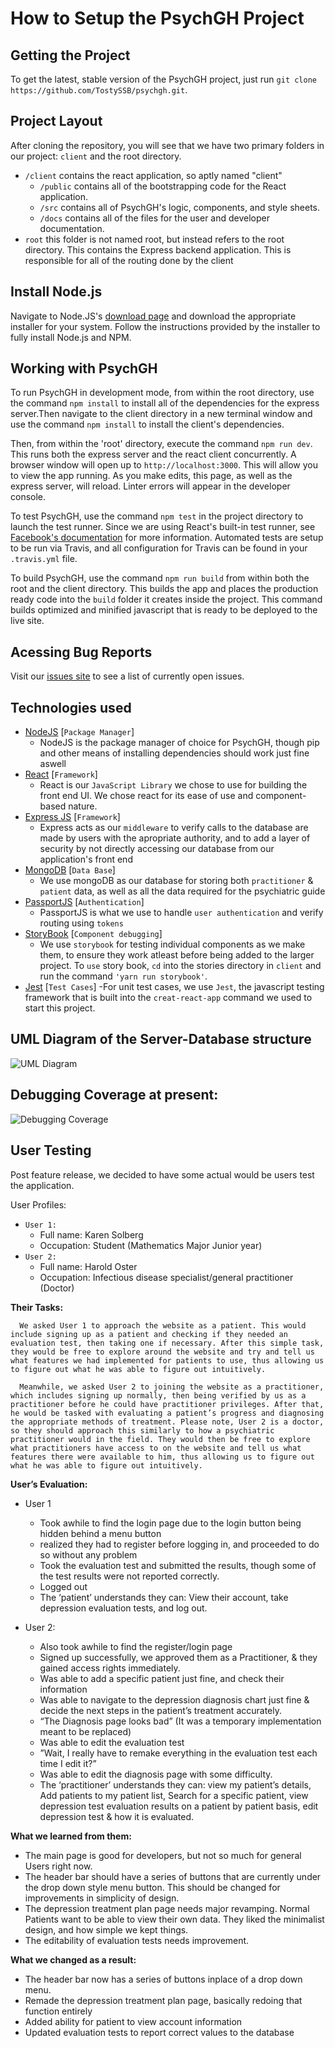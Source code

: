 # How to Setup the PsychGH Project

## Getting the Project

To get the latest, stable version of the PsychGH project, just run
`git clone https://github.com/TostySSB/psychgh.git`.

## Project Layout

After cloning the repository, you will see that we have two primary folders
in our project: `client` and the root directory.
 -  `/client` contains the react application, so aptly named "client"
    -  `/public` contains all of the bootstrapping code for the React application.
    -  `/src` contains all of PsychGH's logic, components, and style sheets.
    -  `/docs` contains all of the files for the user and developer documentation.
 - `root` this folder is not named root, but instead refers to the root directory. This contains the Express backend application. This is responsible for all of the routing done by the client

## Install Node.js

Navigate to Node.JS's [download page](https://nodejs.org/en/download/current/) and download the appropriate installer for your system. Follow the instructions provided by the installer to fully install Node.js and NPM.

## Working with PsychGH

To run PsychGH in development mode, from within the root directory, use the command `npm install` to install all of the dependencies for the express server.Then navigate to the client directory in a new terminal window and use the command `npm install` to install the client's dependencies. 

Then, from within the 'root' directory, execute the command `npm run dev`. This runs both the express server and the react client concurrently. A browser window will open up to `http://localhost:3000`. This will allow you to view the app running. As you make edits,
this page, as well as the express server, will reload. Linter errors will appear in the developer console.

To test PsychGH, use the command `npm test` in the project directory to launch the test runner. Since we are using React's built-in test runner, see [Facebook's
documentation](https://facebook.github.io/create-react-app/docs/running-tests)
for more information. Automated tests are setup to be run via Travis, and all configuration for Travis can be found in your `.travis.yml` file.

To build PsychGH, use the command `npm run build` from within both the root and the client directory. This builds the app and places the production ready code into the `build` folder it creates inside the project. This command builds optimized and minified javascript that is ready
to be deployed to the live site.

## Acessing Bug Reports

Visit our [issues site](https://github.com/TostySSB/psychgh/issues) to see a
list of currently open issues.

## Technologies used

- [NodeJS](https://nodejs.org/en/) [`Package Manager`]
   - NodeJS is the package manager of choice for PsychGH, though pip and other means of installing dependencies should work just fine aswell
- [React](https://reactjs.org/) [`Framework`]
   - React is our `JavaScript Library` we chose to use for building the front end UI. We chose react for its ease of use and component-based nature.
- [Express JS](https://expressjs.com/) [`Framework`]
   - Express acts as our `middleware` to verify calls to the database are made by users with the apropriate authority, and to add a layer of security by not directly accessing our database from our application's front end
- [MongoDB](https://www.mongodb.com/) [`Data Base`]
   - We use mongoDB as our database for storing both `practitioner` & `patient` data, as well as all the data required for the psychiatric guide
- [PassportJS](http://www.passportjs.org/) [`Authentication`]
   - PassportJS is what we use to handle `user authentication` and verify routing using `tokens`
- [StoryBook](https://www.learnstorybook.com/react/en/simple-component/) [`Component debugging`]
   - We use `storybook` for testing individual components as we make them, to ensure they work atleast before being added to the larger project. To `use` story book, `cd` into the stories directory in `client` and run the command `'yarn run storybook'`.
- [Jest](https://jestjs.io/) [`Test Cases`]
   -For unit test cases, we use `Jest`, the javascript testing framework that is built into the `creat-react-app` command we used to start this project.

## UML Diagram of the Server-Database structure

![UML Diagram](img/UML.png)

## Debugging Coverage at present:

![Debugging Coverage](img/coverage_output.png)

## User Testing
Post feature release, we decided to have some actual would be users test the application.

User Profiles:
- `User 1:`
	- Full name: Karen Solberg
	- Occupation: Student (Mathematics Major Junior year)
- `User 2:`
	- Full name: Harold Oster
	- Occupation: Infectious disease specialist/general practitioner (Doctor)

**Their Tasks:**

      We asked User 1 to approach the website as a patient. This would include signing up as a patient and checking if they needed an evaluation test, then taking one if necessary. After this simple task, they would be free to explore around the website and try and tell us what features we had implemented for patients to use, thus allowing us to figure out what he was able to figure out intuitively.

      Meanwhile, we asked User 2 to joining the website as a practitioner, which includes signing up normally, then being verified by us as a practitioner before he could have practitioner privileges. After that, he would be tasked with evaluating a patient’s progress and diagnosing the appropriate methods of treatment. Please note, User 2 is a doctor, so they should approach this similarly to how a psychiatric practitioner would in the field. They would then be free to explore what practitioners have access to on the website and tell us what features there were available to him, thus allowing us to figure out what he was able to figure out intuitively.

**User’s Evaluation:**

- User 1
   - Took awhile to find the login page due to the login button being hidden behind a menu button
   - realized they had to register before logging in, and proceeded to do so without any problem
   - Took the evaluation test and submitted the results, though some of the test results were not reported correctly. 
   - Logged out
   - The ‘patient’ understands they can:  View their account, take depression evaluation tests, and log out.

- User 2:
	- Also took awhile to find the register/login page
   - Signed up successfully, we approved them as a Practitioner, & they gained access rights immediately.
   - Was able to add a specific patient just fine, and check their information
   - Was able to navigate to the depression diagnosis chart just fine & decide the next steps in the patient’s treatment accurately.
   - “The Diagnosis page looks bad” (It was a temporary implementation meant to be replaced)
   - Was able to edit the evaluation test
   - ”Wait, I really have to remake everything in the evaluation test each time I edit it?”
   - Was able to edit the diagnosis page with some difficulty.
   - The ‘practitioner’ understands they can: view my patient’s details, Add patients to my patient list, Search for a specific patient, view depression test evaluation results on a patient by patient basis, edit depression test & how it is evaluated.

**What we learned from them:**
- The main page is good for developers, but not so much for general Users right now.
- The header bar should have a series of buttons that are currently under the drop down style menu button. This should be changed for improvements in simplicity of design.
- The depression treatment plan page needs major revamping.
Normal Patients want to be able to view their own data.
They liked the minimalist design, and how simple we kept things.
- The editability of evaluation tests needs improvement.

**What we changed as a result:**
- The header bar now has a series of buttons inplace of a drop down menu.
- Remade the depression treatment plan page, basically redoing that function entirely
- Added ability for patient to view account information
- Updated evaluation tests to report correct values to the database
